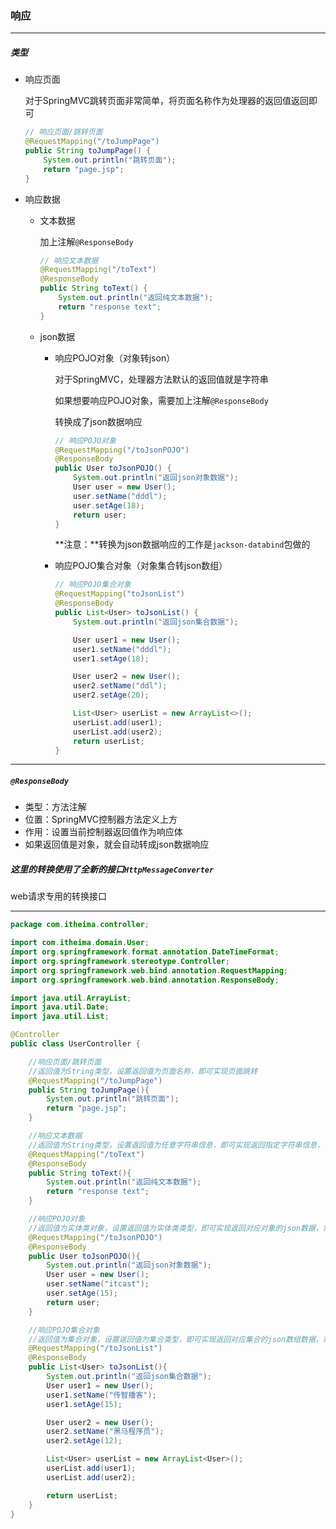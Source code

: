 ### 响应

---------------

##### 类型

- 响应页面

  对于SpringMVC跳转页面非常简单，将页面名称作为处理器的返回值返回即可

  ```java
  // 响应页面/跳转页面
  @RequestMapping("/toJumpPage")
  public String toJumpPage() {
      System.out.println("跳转页面");
      return "page.jsp";
  }
  ```

- 响应数据

  - 文本数据

    加上注解`@ResponseBody`

    ```java
    // 响应文本数据
    @RequestMapping("/toText")
    @ResponseBody
    public String toText() {
        System.out.println("返回纯文本数据");
        return "response text";
    }
    ```

  - json数据

    - 响应POJO对象（对象转json）

      对于SpringMVC，处理器方法默认的返回值就是字符串

      如果想要响应POJO对象，需要加上注解`@ResponseBody`

      转换成了json数据响应

      ```java
      // 响应POJO对象
      @RequestMapping("/toJsonPOJO")
      @ResponseBody
      public User toJsonPOJO() {
          System.out.println("返回json对象数据");
          User user = new User();	
          user.setName("dddl");
          user.setAge(18);
          return user;
      }
      ```

      **注意：**转换为json数据响应的工作是`jackson-databind`包做的

    - 响应POJO集合对象（对象集合转json数组）

      ```java
      // 响应POJO集合对象
      @RequestMapping("toJsonList")
      @ResponseBody
      public List<User> toJsonList() {
          System.out.println("返回json集合数据");
      
          User user1 = new User();
          user1.setName("dddl");
          user1.setAge(18);
      
          User user2 = new User();
          user2.setName("ddl");
          user2.setAge(20);
      
          List<User> userList = new ArrayList<>();
          userList.add(user1);
          userList.add(user2);
          return userList;
      }
      ```

---------------------

##### `@ResponseBody`

- 类型：方法注解
- 位置：SpringMVC控制器方法定义上方
- 作用：设置当前控制器返回值作为响应体
- 如果返回值是对象，就会自动转成json数据响应

##### 这里的转换使用了全新的接口`HttpMessageConverter`

web请求专用的转换接口

-----------------------

```java
package com.itheima.controller;

import com.itheima.domain.User;
import org.springframework.format.annotation.DateTimeFormat;
import org.springframework.stereotype.Controller;
import org.springframework.web.bind.annotation.RequestMapping;
import org.springframework.web.bind.annotation.ResponseBody;

import java.util.ArrayList;
import java.util.Date;
import java.util.List;

@Controller
public class UserController {

    //响应页面/跳转页面
    //返回值为String类型，设置返回值为页面名称，即可实现页面跳转
    @RequestMapping("/toJumpPage")
    public String toJumpPage(){
        System.out.println("跳转页面");
        return "page.jsp";
    }

    //响应文本数据
    //返回值为String类型，设置返回值为任意字符串信息，即可实现返回指定字符串信息，需要依赖@ResponseBody注解
    @RequestMapping("/toText")
    @ResponseBody
    public String toText(){
        System.out.println("返回纯文本数据");
        return "response text";
    }

    //响应POJO对象
    //返回值为实体类对象，设置返回值为实体类类型，即可实现返回对应对象的json数据，需要依赖@ResponseBody注解和@EnableWebMvc注解
    @RequestMapping("/toJsonPOJO")
    @ResponseBody
    public User toJsonPOJO(){
        System.out.println("返回json对象数据");
        User user = new User();
        user.setName("itcast");
        user.setAge(15);
        return user;
    }

    //响应POJO集合对象
    //返回值为集合对象，设置返回值为集合类型，即可实现返回对应集合的json数组数据，需要依赖@ResponseBody注解和@EnableWebMvc注解
    @RequestMapping("/toJsonList")
    @ResponseBody
    public List<User> toJsonList(){
        System.out.println("返回json集合数据");
        User user1 = new User();
        user1.setName("传智播客");
        user1.setAge(15);

        User user2 = new User();
        user2.setName("黑马程序员");
        user2.setAge(12);

        List<User> userList = new ArrayList<User>();
        userList.add(user1);
        userList.add(user2);

        return userList;
    }
}
```